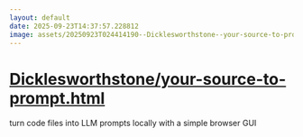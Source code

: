```yaml
---
layout: default
date: 2025-09-23T14:37:57.228812
image: assets/20250923T024414190--Dicklesworthstone--your-source-to-prompt.html--20250923T025007108--cropped.png
---
```


# [Dicklesworthstone/your-source-to-prompt.html](https://github.com/Dicklesworthstone/your-source-to-prompt.html)

turn code files into LLM prompts locally with a simple browser GUI
